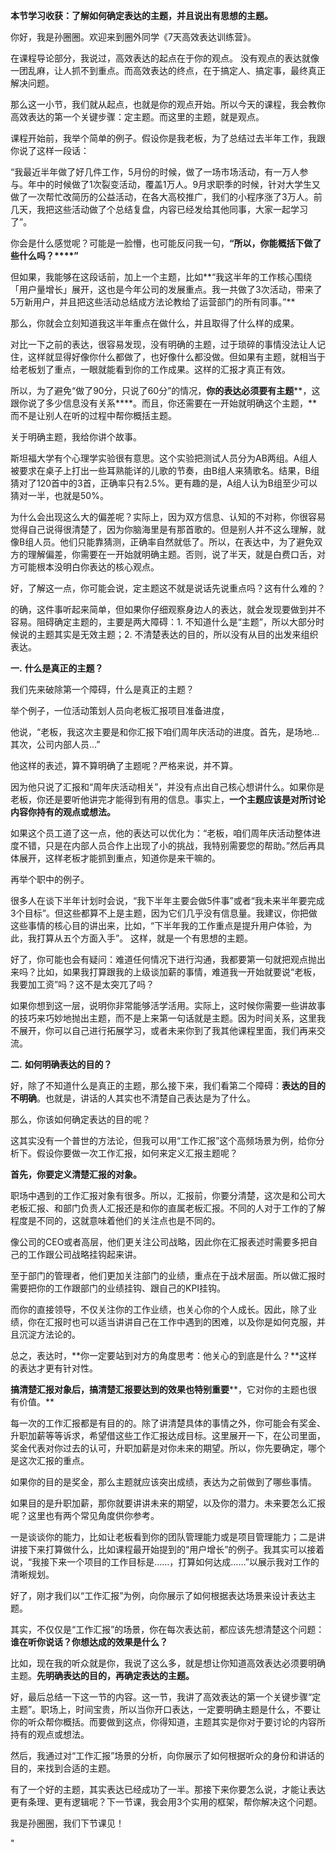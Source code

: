 **本节学习收获：了解如何确定表达的主题，并且说出有思想的主题。**

你好，我是孙圈圈。欢迎来到圈外同学《7天高效表达训练营》。

在课程导论部分，我说过，高效表达的起点在于你的观点。 没有观点的表达就像一团乱麻，让人抓不到重点。而高效表达的终点，在于搞定人、搞定事，最终真正解决问题。

那么这一小节，我们就从起点，也就是你的观点开始。所以今天的课程，我会教你高效表达的第一个关键步骤：定主题。而这里的主题，就是观点。

课程开始前，我举个简单的例子。假设你是我老板，为了总结过去半年工作，我跟你说了这样一段话：

“我最近半年做了好几件工作，5月份的时候，做了一场市场活动，有一万人参与。年中的时候做了1次裂变活动，覆盖1万人。9月求职季的时候，针对大学生又做了一次帮忙改简历的公益活动，在各大高校推广，我们的小程序涨了3万人。前几天，我把这些活动做了个总结复盘，内容已经发给其他同事，大家一起学习了”。

你会是什么感觉呢？可能是一脸懵，也可能反问我一句，**“所以，你能概括下做了些什么吗？****”**

但如果，我能够在这段话前，加上一个主题，比如**“我这半年的工作核心围绕「用户量增长」展开，这也是今年公司的发展重点。我一共做了3次活动，带来了5万新用户，并且把这些活动总结成方法论教给了运营部门的所有同事。”**

那么，你就会立刻知道我这半年重点在做什么，并且取得了什么样的成果。

对比一下之前的表达，很容易发现，没有明确的主题，过于琐碎的事情没法让人记住，这样就显得好像你什么都做了，也好像什么都没做。但如果有主题，就相当于给老板划了重点，一眼就能看到你的工作成果。这样的汇报才真正有效。

所以，为了避免“做了90分，只说了60分”的情况，**你的表达必须要有主题****，这跟你说了多少信息没有关系****。而且，你还需要在一开始就明确这个主题，**而不是让别人在听的过程中帮你概括主题。

关于明确主题，我给你讲个故事。

斯坦福大学有个心理学实验很有意思。这个实验把测试人员分为AB两组。A组人被要求在桌子上打出一些耳熟能详的儿歌的节奏，由B组人来猜歌名。结果，B组猜对了120首中的3首，正确率只有2.5%。更有趣的是，A组人认为B组至少可以猜对一半，也就是50%。

为什么会出现这么大的偏差呢？实际上，因为双方信息、认知的不对称，你很容易觉得自己说得很清楚了，因为你脑海里是有那首歌的。但是别人并不这么理解，就像B组人员。他们只能靠猜测，正确率自然就低了。所以，在表达中，为了避免双方的理解偏差，你需要在一开始就明确主题。否则，说了半天，就是白费口舌，对方可能根本没明白你表达的核心观点。

好，了解这一点，你可能会说，定主题这不就是说话先说重点吗？这有什么难的？

的确，这件事听起来简单，但如果你仔细观察身边人的表达，就会发现要做到并不容易。阻碍确定主题的，主要是两大障碍：1. 不知道什么是“主题”，所以大部分时候说的主题其实是无效主题；2. 不清楚表达的目的，所以没有从目的出发来组织表达。

**一.** **什么是真正的主题？**

我们先来破除第一个障碍，什么是真正的主题？

举个例子，一位活动策划人员向老板汇报项目准备进度，

他说，“老板，我这次主要是和你汇报下咱们周年庆活动的进度。首先，是场地…其次，公司内部人员…”

他这样的表述，算不算明确了主题呢？严格来说，并不算。

因为他只说了汇报和“周年庆活动相关”，并没有点出自己核心想讲什么。如果你是老板，你还是要听他讲完才能得到有用的信息。事实上，**一个主题应该是对所讨论内容你持有的观点或想法。**

如果这个员工道了这一点，他的表达可以优化为：“老板，咱们周年庆活动整体进度不错，只是在内部人员合作上出现了小的挑战，我特别需要您的帮助。”然后再具体展开，这样老板才能抓到重点，知道你是来干嘛的。

再举个职中的例子。

很多人在谈下半年计划时会说，“我下半年主要会做5件事”或者“我未来半年要完成3个目标”。但这些都算不上是主题，因为它们几乎没有信息量。我建议，你把做这些事情的核心目的讲出来，比如，“下半年我的工作重点是提升用户体验，为此，我打算从五个方面入手”。 这样，就是一个有思想的主题。

好了，你可能也会有疑问：难道任何情况下进行沟通，我都要第一句就把观点抛出来吗？比如，如果我打算跟我的上级谈加薪的事情，难道我一开始就要说“老板，我要加工资”吗？这不是太突兀了吗？

如果你想到这一层，说明你非常能够活学活用。实际上，这时候你需要一些讲故事的技巧来巧妙地抛出主题，而不是上来第一句话就是主题。因为时间关系，这里我不展开，你可以自己进行拓展学习，或者未来你到了我其他课程里面，我们再来交流。



**二.** **如何明确表达的目的？**

好，除了不知道什么是真正的主题，那么接下来，我们看第二个障碍：**表达的目的不明确**。也就是，讲话的人其实也不清楚自己表达是为了什么。

那么，你该如何确定表达的目的呢？

这其实没有一个普世的方法论，但我可以用“工作汇报”这个高频场景为例，给你分析下。假设你要做一次工作汇报，如何来定义汇报主题呢？

**首先，你要定义清楚汇报的对象。**

职场中遇到的工作汇报对象有很多。所以，汇报前，你要分清楚，这次是和公司大老板汇报、和部门负责人汇报还是和你的直属老板汇报。不同的人对于工作的了解程度是不同的，这就意味着他们的关注点也是不同的。

像公司的CEO或者高层，他们更关注公司战略，因此你在汇报表述时需要多把自己的工作跟公司战略挂钩起来讲。

至于部门的管理者，他们更加关注部门的业绩，重点在于战术层面。所以做汇报时需要把你的工作跟部门的业绩挂钩、跟自己的KPI挂钩。

而你的直接领导，不仅关注你的工作业绩，也关心你的个人成长。因此，除了业绩，你在汇报时也可以适当讲讲自己在工作中遇到的困难，以及你是如何克服，并且沉淀方法论的。

总之，表达时，**你一定要站到对方的角度思考：他关心的到底是什么？**这样的表达才更有针对性。

**搞清楚汇报对象后，搞清楚汇报要达到的效果也特别重要****，它对你的主题也很有价值。**

每一次的工作汇报都是有目的的。除了讲清楚具体的事情之外，你可能会有奖金、升职加薪等等诉求，希望借这些工作汇报达成目标。这里展开一下，在公司里面，奖金代表对你过去的认可，升职加薪是对你未来的期望。所以，你先要确定，哪个是这次汇报的重点。

如果你的目的是奖金，那么主题就应该突出成绩，表达为之前做到了哪些事情。

如果目的是升职加薪，那你就要讲讲未来的期望，以及你的潜力。未来要怎么汇报呢？这里也有两个常见角度供你参考。

一是谈谈你的能力，比如让老板看到你的团队管理能力或是项目管理能力；二是讲讲接下来打算做什么，比如课程最开始提到的“用户增长”的例子。我其实可以接着说，“我接下来一个项目的工作目标是……，打算如何达成……”以展示我对工作的清晰规划。

好了，刚才我们以“工作汇报”为例，向你展示了如何根据表达场景来设计表达主题。

其实，不仅仅是“工作汇报”的场景，你在每次表达前，都应该先想清楚这个问题：**谁在听你说话？你想达成的效果是什么？**

比如，现在我的听众就是你，我说了这么多，就是想让你知道高效表达必须要明确主题。**先明确表达的目的，再确定表达的主题。**

好，最后总结一下这一节的内容。这一节，我讲了高效表达的第一个关键步骤“定主题”。职场上，时间宝贵，所以当你开口表达，一定要明确主题是什么，不要让你的听众帮你概括。而要做到这点，你得知道，主题其实是你对于要讨论的内容所持有的观点或想法。

然后，我通过对“工作汇报”场景的分析，向你展示了如何根据听众的身份和讲话的目的，来找到合适的主题。

有了一个好的主题，其实表达已经成功了一半。那接下来你要怎么说，才能让表达更有条理、更有逻辑呢？下一节课，我会用3个实用的框架，帮你解决这个问题。

我是孙圈圈，我们下节课见！

"
